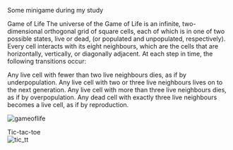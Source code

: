 Some minigame during my study

Game of Life
The universe of the Game of Life is an infinite, two-dimensional orthogonal grid of square cells, each of which is in one of two possible states, live or dead, (or populated and unpopulated, respectively). Every cell interacts with its eight neighbours, which are the cells that are horizontally, vertically, or diagonally adjacent. At each step in time, the following transitions occur:

Any live cell with fewer than two live neighbours dies, as if by underpopulation.
Any live cell with two or three live neighbours lives on to the next generation.
Any live cell with more than three live neighbours dies, as if by overpopulation.
Any dead cell with exactly three live neighbours becomes a live cell, as if by reproduction.

![gameoflife](https://user-images.githubusercontent.com/81618465/144182322-9022f35a-8a8c-4b32-b8e9-02038901fae8.jpg)

Tic-tac-toe                                                                 
![tic_tt](https://user-images.githubusercontent.com/81618465/144182317-a62ad84f-3ed0-48f4-a127-4d047c69cbd6.jpg)
